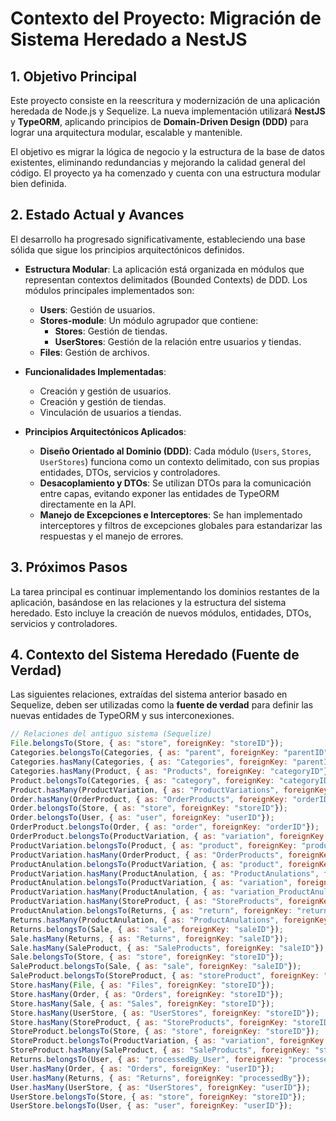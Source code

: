 # Contexto del Proyecto: Migración de Sistema Heredado a NestJS

## 1. Objetivo Principal

Este proyecto consiste en la reescritura y modernización de una aplicación heredada de Node.js y Sequelize. La nueva implementación utilizará **NestJS** y **TypeORM**, aplicando principios de **Domain-Driven Design (DDD)** para lograr una arquitectura modular, escalable y mantenible.

El objetivo es migrar la lógica de negocio y la estructura de la base de datos existentes, eliminando redundancias y mejorando la calidad general del código. El proyecto ya ha comenzado y cuenta con una estructura modular bien definida.

## 2. Estado Actual y Avances

El desarrollo ha progresado significativamente, estableciendo una base sólida que sigue los principios arquitectónicos definidos.

- **Estructura Modular**: La aplicación está organizada en módulos que representan contextos delimitados (Bounded Contexts) de DDD. Los módulos principales implementados son:
    - **Users**: Gestión de usuarios.
    - **Stores-module**: Un módulo agrupador que contiene:
        - **Stores**: Gestión de tiendas.
        - **UserStores**: Gestión de la relación entre usuarios y tiendas.
    - **Files**: Gestión de archivos.

- **Funcionalidades Implementadas**:
    - Creación y gestión de usuarios.
    - Creación y gestión de tiendas.
    - Vinculación de usuarios a tiendas.

- **Principios Arquitectónicos Aplicados**:
    - **Diseño Orientado al Dominio (DDD)**: Cada módulo (`Users`, `Stores`, `UserStores`) funciona como un contexto delimitado, con sus propias entidades, DTOs, servicios y controladores.
    - **Desacoplamiento y DTOs**: Se utilizan DTOs para la comunicación entre capas, evitando exponer las entidades de TypeORM directamente en la API.
    - **Manejo de Excepciones e Interceptores**: Se han implementado interceptores y filtros de excepciones globales para estandarizar las respuestas y el manejo de errores.

## 3. Próximos Pasos

La tarea principal es continuar implementando los dominios restantes de la aplicación, basándose en las relaciones y la estructura del sistema heredado. Esto incluye la creación de nuevos módulos, entidades, DTOs, servicios y controladores.

## 4. Contexto del Sistema Heredado (Fuente de Verdad)

Las siguientes relaciones, extraídas del sistema anterior basado en Sequelize, deben ser utilizadas como la **fuente de verdad** para definir las nuevas entidades de TypeORM y sus interconexiones.

```javascript
// Relaciones del antiguo sistema (Sequelize)
File.belongsTo(Store, { as: "store", foreignKey: "storeID"});
Categories.belongsTo(Categories, { as: "parent", foreignKey: "parentID"});
Categories.hasMany(Categories, { as: "Categories", foreignKey: "parentID"});
Categories.hasMany(Product, { as: "Products", foreignKey: "categoryID"});
Product.belongsTo(Categories, { as: "category", foreignKey: "categoryID"});
Product.hasMany(ProductVariation, { as: "ProductVariations", foreignKey: "productID"});
Order.hasMany(OrderProduct, { as: "OrderProducts", foreignKey: "orderID"});
Order.belongsTo(Store, { as: "store", foreignKey: "storeID"});
Order.belongsTo(User, { as: "user", foreignKey: "userID"});
OrderProduct.belongsTo(Order, { as: "order", foreignKey: "orderID"});
OrderProduct.belongsTo(ProductVariation, { as: "variation", foreignKey: "variationID"});
ProductVariation.belongsTo(Product, { as: "product", foreignKey: "productID"});
ProductVariation.hasMany(OrderProduct, { as: "OrderProducts", foreignKey: "variationID"});
ProductAnulation.belongsTo(ProductVariation, { as: "product", foreignKey: "productID"});
ProductVariation.hasMany(ProductAnulation, { as: "ProductAnulations", foreignKey: "productID"});
ProductAnulation.belongsTo(ProductVariation, { as: "variation", foreignKey: "variationID"});
ProductVariation.hasMany(ProductAnulation, { as: "variation_ProductAnulations", foreignKey: "variationID"});
ProductVariation.hasMany(StoreProduct, { as: "StoreProducts", foreignKey: "variationID"});
ProductAnulation.belongsTo(Returns, { as: "return", foreignKey: "returnID"});
Returns.hasMany(ProductAnulation, { as: "ProductAnulations", foreignKey: "returnID"});
Returns.belongsTo(Sale, { as: "sale", foreignKey: "saleID"});
Sale.hasMany(Returns, { as: "Returns", foreignKey: "saleID"});
Sale.hasMany(SaleProduct, { as: "SaleProducts", foreignKey: "saleID"});
Sale.belongsTo(Store, { as: "store", foreignKey: "storeID"});
SaleProduct.belongsTo(Sale, { as: "sale", foreignKey: "saleID"});
SaleProduct.belongsTo(StoreProduct, { as: "storeProduct", foreignKey: "storeProductID"});
Store.hasMany(File, { as: "Files", foreignKey: "storeID"});
Store.hasMany(Order, { as: "Orders", foreignKey: "storeID"});
Store.hasMany(Sale, { as: "Sales", foreignKey: "storeID"});
Store.hasMany(UserStore, { as: "UserStores", foreignKey: "storeID"});
Store.hasMany(StoreProduct, { as: "StoreProducts", foreignKey: "storeID"});
StoreProduct.belongsTo(Store, { as: "store", foreignKey: "storeID"});
StoreProduct.belongsTo(ProductVariation, { as: "variation", foreignKey: "variationID"});
StoreProduct.hasMany(SaleProduct, { as: "SaleProducts", foreignKey: "storeProductID"});
Returns.belongsTo(User, { as: "processedBy_User", foreignKey: "processedBy"});
User.hasMany(Order, { as: "Orders", foreignKey: "userID"});
User.hasMany(Returns, { as: "Returns", foreignKey: "processedBy"});
User.hasMany(UserStore, { as: "UserStores", foreignKey: "userID"});
UserStore.belongsTo(Store, { as: "store", foreignKey: "storeID"});
UserStore.belongsTo(User, { as: "user", foreignKey: "userID"});
```